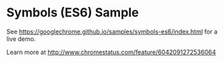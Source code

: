 Symbols (ES6) Sample
===
See https://googlechrome.github.io/samples/symbols-es6/index.html for a live demo.

Learn more at http://www.chromestatus.com/feature/6042091272536064